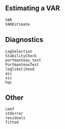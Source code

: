 ## Estimating a VAR

```@docs
VAR
VAREstimate
```

## Diagnostics

```@docs
LagSelection
StabilityCheck
portmanteau_test
PortmanteauTest
loglikelihood
aic
sic
hqc
```

## Other

```@docs
coef
stderror
residuals
fitted
```
